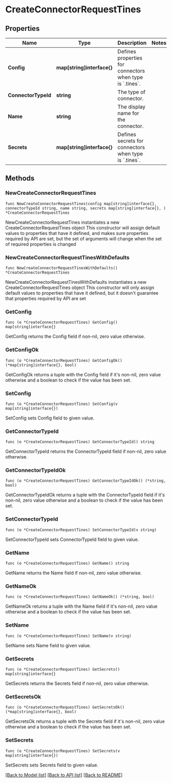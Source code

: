 # CreateConnectorRequestTines

## Properties

Name | Type | Description | Notes
------------ | ------------- | ------------- | -------------
**Config** | **map[string]interface{}** | Defines properties for connectors when type is &#x60;.tines&#x60;. | 
**ConnectorTypeId** | **string** | The type of connector. | 
**Name** | **string** | The display name for the connector. | 
**Secrets** | **map[string]interface{}** | Defines secrets for connectors when type is &#x60;.tines&#x60;. | 

## Methods

### NewCreateConnectorRequestTines

`func NewCreateConnectorRequestTines(config map[string]interface{}, connectorTypeId string, name string, secrets map[string]interface{}, ) *CreateConnectorRequestTines`

NewCreateConnectorRequestTines instantiates a new CreateConnectorRequestTines object
This constructor will assign default values to properties that have it defined,
and makes sure properties required by API are set, but the set of arguments
will change when the set of required properties is changed

### NewCreateConnectorRequestTinesWithDefaults

`func NewCreateConnectorRequestTinesWithDefaults() *CreateConnectorRequestTines`

NewCreateConnectorRequestTinesWithDefaults instantiates a new CreateConnectorRequestTines object
This constructor will only assign default values to properties that have it defined,
but it doesn't guarantee that properties required by API are set

### GetConfig

`func (o *CreateConnectorRequestTines) GetConfig() map[string]interface{}`

GetConfig returns the Config field if non-nil, zero value otherwise.

### GetConfigOk

`func (o *CreateConnectorRequestTines) GetConfigOk() (*map[string]interface{}, bool)`

GetConfigOk returns a tuple with the Config field if it's non-nil, zero value otherwise
and a boolean to check if the value has been set.

### SetConfig

`func (o *CreateConnectorRequestTines) SetConfig(v map[string]interface{})`

SetConfig sets Config field to given value.


### GetConnectorTypeId

`func (o *CreateConnectorRequestTines) GetConnectorTypeId() string`

GetConnectorTypeId returns the ConnectorTypeId field if non-nil, zero value otherwise.

### GetConnectorTypeIdOk

`func (o *CreateConnectorRequestTines) GetConnectorTypeIdOk() (*string, bool)`

GetConnectorTypeIdOk returns a tuple with the ConnectorTypeId field if it's non-nil, zero value otherwise
and a boolean to check if the value has been set.

### SetConnectorTypeId

`func (o *CreateConnectorRequestTines) SetConnectorTypeId(v string)`

SetConnectorTypeId sets ConnectorTypeId field to given value.


### GetName

`func (o *CreateConnectorRequestTines) GetName() string`

GetName returns the Name field if non-nil, zero value otherwise.

### GetNameOk

`func (o *CreateConnectorRequestTines) GetNameOk() (*string, bool)`

GetNameOk returns a tuple with the Name field if it's non-nil, zero value otherwise
and a boolean to check if the value has been set.

### SetName

`func (o *CreateConnectorRequestTines) SetName(v string)`

SetName sets Name field to given value.


### GetSecrets

`func (o *CreateConnectorRequestTines) GetSecrets() map[string]interface{}`

GetSecrets returns the Secrets field if non-nil, zero value otherwise.

### GetSecretsOk

`func (o *CreateConnectorRequestTines) GetSecretsOk() (*map[string]interface{}, bool)`

GetSecretsOk returns a tuple with the Secrets field if it's non-nil, zero value otherwise
and a boolean to check if the value has been set.

### SetSecrets

`func (o *CreateConnectorRequestTines) SetSecrets(v map[string]interface{})`

SetSecrets sets Secrets field to given value.



[[Back to Model list]](../README.md#documentation-for-models) [[Back to API list]](../README.md#documentation-for-api-endpoints) [[Back to README]](../README.md)


